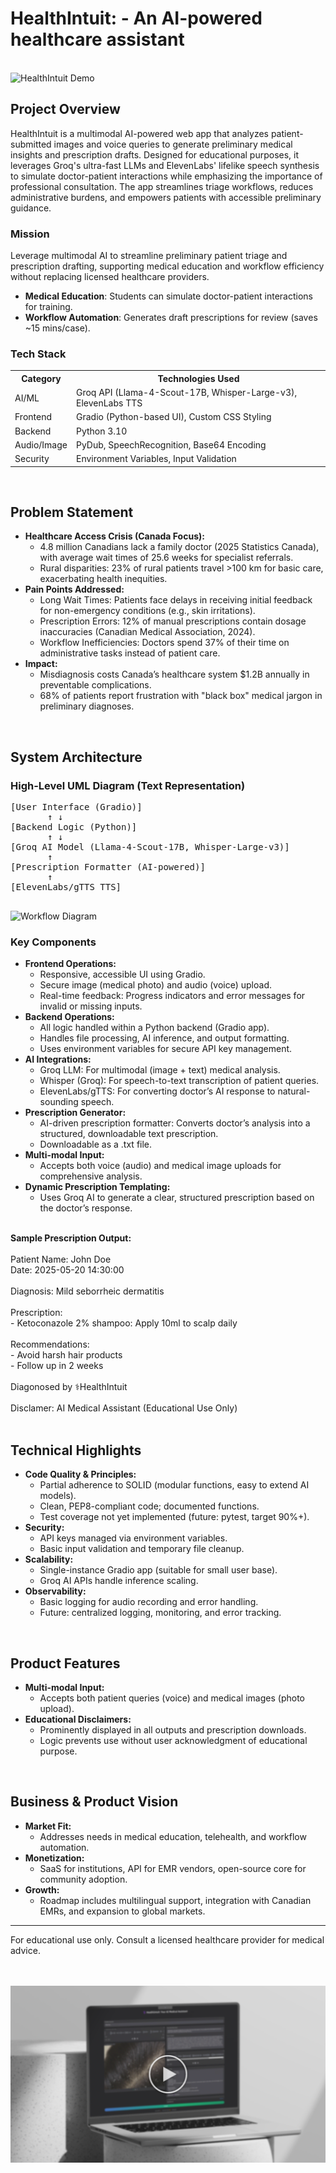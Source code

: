 <!DOCTYPE html>
<html lang="en">
<head>
  <meta charset="UTF-8">
</head>
<body>
  <div class="container">
    <h1>HealthIntuit: - An AI-powered healthcare assistant</h1>
  </br>
    <image src= "HI2.jpg" alt= "HealthIntuit Demo"></image>
    <h2>Project Overview</h2>
    <p>
      HealthIntuit is a multimodal AI-powered web app that analyzes patient-submitted images and voice queries to generate preliminary medical insights and prescription drafts. Designed for educational purposes, it leverages Groq's ultra-fast LLMs and ElevenLabs' lifelike speech synthesis to simulate doctor-patient interactions while emphasizing the importance of professional consultation. The app streamlines triage workflows, reduces administrative burdens, and empowers patients with accessible preliminary guidance.
    </p>
    <h3>Mission</h3>
    <p>Leverage multimodal AI to streamline preliminary patient triage and prescription drafting, supporting medical education and workflow efficiency without replacing licensed healthcare providers.</p>
      <ul>
          <li><b>Medical Education</b>: Students can simulate doctor-patient interactions for training.</li>
         <li><b>Workflow Automation</b>: Generates draft prescriptions for review (saves ~15 mins/case).</li> 
      </ul>
    <h3>Tech Stack</h3>
    <table>
      <tr><th>Category</th><th>Technologies Used</th></tr>
      <tr><td>AI/ML</td><td>Groq API (Llama-4-Scout-17B, Whisper-Large-v3), ElevenLabs TTS</td></tr>
      <tr><td>Frontend</td><td>Gradio (Python-based UI), Custom CSS Styling</td></tr>
      <tr><td>Backend</td><td>Python 3.10</td></tr>
      <tr><td>Audio/Image</td><td>PyDub, SpeechRecognition, Base64 Encoding</td></tr>
      <tr><td>Security</td><td>Environment Variables, Input Validation</td></tr>
    </table>
      </br>
    <h2>Problem Statement</h2>
    <ul>
      <li><b>Healthcare Access Crisis (Canada Focus):</b> <br>
        <ul>
          <li>4.8 million Canadians lack a family doctor (2025 Statistics Canada), with average wait times of 25.6 weeks for specialist referrals.</li>
          <li>Rural disparities: 23% of rural patients travel &gt;100 km for basic care, exacerbating health inequities.</li>
        </ul>
      </li>
      <li><b>Pain Points Addressed:</b>
        <ul>
          <li>Long Wait Times: Patients face delays in receiving initial feedback for non-emergency conditions (e.g., skin irritations).</li>
          <li>Prescription Errors: 12% of manual prescriptions contain dosage inaccuracies (Canadian Medical Association, 2024).</li>
          <li>Workflow Inefficiencies: Doctors spend 37% of their time on administrative tasks instead of patient care.</li>
        </ul>
      </li>
      <li><b>Impact:</b>
        <ul>
          <li>Misdiagnosis costs Canada’s healthcare system $1.2B annually in preventable complications.</li>
          <li>68% of patients report frustration with "black box" medical jargon in preliminary diagnoses.</li>
        </ul>
      </li>
    </ul>
      </br>
    <h2>System Architecture</h2>
    <h3>High-Level UML Diagram (Text Representation)</h3>
    <pre>
[User Interface (Gradio)]
       ↑ ↓
[Backend Logic (Python)]
       ↑ ↓
[Groq AI Model (Llama-4-Scout-17B, Whisper-Large-v3)]
       ↑
[Prescription Formatter (AI-powered)]
       ↑
[ElevenLabs/gTTS TTS]
    </pre>
      <image src= "WorkflowDiagram.png" alt= "Workflow Diagram"></image>
    <h3>Key Components</h3>
    <ul>
      <li><b>Frontend Operations:</b>
        <ul>
          <li>Responsive, accessible UI using Gradio.</li>
          <li>Secure image (medical photo) and audio (voice) upload.</li>
          <li>Real-time feedback: Progress indicators and error messages for invalid or missing inputs.</li>
        </ul>
      </li>
      <li><b>Backend Operations:</b>
        <ul>
          <li>All logic handled within a Python backend (Gradio app).</li>
          <li>Handles file processing, AI inference, and output formatting.</li>
          <li>Uses environment variables for secure API key management.</li>
        </ul>
      </li>
      <li><b>AI Integrations:</b>
        <ul>
          <li>Groq LLM: For multimodal (image + text) medical analysis.</li>
          <li>Whisper (Groq): For speech-to-text transcription of patient queries.</li>
          <li>ElevenLabs/gTTS: For converting doctor’s AI response to natural-sounding speech.</li>
        </ul>
      </li>
      <li><b>Prescription Generator:</b>
        <ul>
          <li>AI-driven prescription formatter: Converts doctor’s analysis into a structured, downloadable text prescription.</li>
          <li>Downloadable as a .txt file.</li>
        </ul>
      </li>
      <li><b>Multi-modal Input:</b>
        <ul>
          <li>Accepts both voice (audio) and medical image uploads for comprehensive analysis.</li>
        </ul>
      </li>
      <li><b>Dynamic Prescription Templating:</b>
        <ul>
          <li>Uses Groq AI to generate a clear, structured prescription based on the doctor’s response.</li>
        </ul>
      </li>
    </ul>
    <div class="sample"><br>
      <b>Sample Prescription Output:</b><br><br>
      Patient Name: John Doe<br>
      Date: 2025-05-20 14:30:00<br><br>
      Diagnosis: Mild seborrheic dermatitis<br><br>
      Prescription:<br>
      - Ketoconazole 2% shampoo: Apply 10ml to scalp daily<br><br>
      Recommendations:<br>
      - Avoid harsh hair products<br>
      - Follow up in 2 weeks<br><br>
      Diagonosed by ⚕️HealthIntuit<br><br>
      Disclamer: AI Medical Assistant (Educational Use Only)<br><br>
    </div>
    <h2>Technical Highlights</h2>
    <ul>
      <li><b>Code Quality & Principles:</b>
        <ul>
          <li>Partial adherence to SOLID (modular functions, easy to extend AI models).</li>
          <li>Clean, PEP8-compliant code; documented functions.</li>
          <li>Test coverage not yet implemented (future: pytest, target 90%+).</li>
        </ul>
      </li>
      <li><b>Security:</b>
        <ul>
          <li>API keys managed via environment variables.</li>
          <li>Basic input validation and temporary file cleanup.</li>
        </ul>
      </li>
      <li><b>Scalability:</b>
        <ul>
          <li>Single-instance Gradio app (suitable for small user base).</li>
          <li>Groq AI APIs handle inference scaling.</li>
        </ul>
      </li>
      <li><b>Observability:</b>
        <ul>
          <li>Basic logging for audio recording and error handling.</li>
          <li>Future: centralized logging, monitoring, and error tracking.</li>
        </ul>
      </li>
    </ul>
      </br>
    <h2>Product Features</h2>
    <ul>
      <li><b>Multi-modal Input:</b>
        <ul>
          <li>Accepts both patient queries (voice) and medical images (photo upload).</li>
        </ul>
      </li>
      <li><b>Educational Disclaimers:</b>
        <ul>
          <li>Prominently displayed in all outputs and prescription downloads.</li>
          <li>Logic prevents use without user acknowledgment of educational purpose.</li>
        </ul>
      </li>
    </ul>
      </br>
    <h2>Business & Product Vision</h2>
    <ul>
      <li><b>Market Fit:</b>
        <ul>
          <li>Addresses needs in medical education, telehealth, and workflow automation.</li>
        </ul>
      </li>
      <li><b>Monetization:</b>
        <ul>
          <li>SaaS for institutions, API for EMR vendors, open-source core for community adoption.</li>
        </ul>
      </li>
      <li><b>Growth:</b>
        <ul>
          <li>Roadmap includes multilingual support, integration with Canadian EMRs, and expansion to global markets.</li>
        </ul>
      </li>
    </ul>
    <div class="footer">
      <hr>
      For educational use only. Consult a licensed healthcare provider for medical advice.<br>
    </div>
  </br>
    </br>
  </div>
</body>
</html>

[![Watch the video](/demo.png)](https://youtu.be/2KuzilloYgc)
